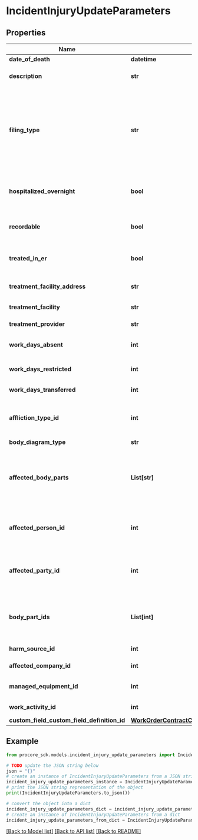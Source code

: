 # IncidentInjuryUpdateParameters


## Properties

Name | Type | Description | Notes
------------ | ------------- | ------------- | -------------
**date_of_death** | **datetime** | Date of death | [optional] 
**description** | **str** | Description of event in Rich Text format | [optional] 
**filing_type** | **str** | Filing Type - The &#39;recordable&#39; filing_type value is deprecated. When a filing type of &#39;recordable&#39; is provided, the &#x60;recordable&#x60; attribute of the Injury will instead be set to &#39;true&#39;. | [optional] 
**hospitalized_overnight** | **bool** | Represents whether the injured person was hospitalized overnight | [optional] 
**recordable** | **bool** | Represents whether the Injury record is recordable | [optional] 
**treated_in_er** | **bool** | Represents whether the injured person was treated in the ER | [optional] 
**treatment_facility_address** | **str** | The street address of the treatment facility | [optional] 
**treatment_facility** | **str** | The name of the treatment facility | [optional] 
**treatment_provider** | **str** | The name of the treatment provider | [optional] 
**work_days_absent** | **int** | The number of days absent from work | [optional] 
**work_days_restricted** | **int** | The number of days on restricted work | [optional] 
**work_days_transferred** | **int** | The number of days transferred | [optional] 
**affliction_type_id** | **int** | The ID of the Affliction Type. This cannot be cleared if there is an affected_body_part. | [optional] 
**body_diagram_type** | **str** |  | [optional] 
**affected_body_parts** | **List[str]** | DEPRECATED - Use body_part_ids instead. The body parts affected by the affliction. This requires an affliction_type to be set. | [optional] 
**affected_person_id** | **int** | The ID of the Affected Person. This only supports full Users from the Users endpoints. | [optional] 
**affected_party_id** | **int** | The ID of the Affected Person. This supports full and reference Users from the People endpoints. | [optional] 
**body_part_ids** | **List[int]** | The IDs of body parts affected by the affliction. This requires an affliction_type to be set. | [optional] 
**harm_source_id** | **int** | The ID of the Harm Source | [optional] 
**affected_company_id** | **int** | The ID of the Affected Company | [optional] 
**managed_equipment_id** | **int** | The ID of the Managed Equipment | [optional] 
**work_activity_id** | **int** | The ID of the Work Activity | [optional] 
**custom_field_custom_field_definition_id** | [**WorkOrderContractCustomFieldCustomFieldDefinitionId**](WorkOrderContractCustomFieldCustomFieldDefinitionId.md) |  | [optional] 

## Example

```python
from procore_sdk.models.incident_injury_update_parameters import IncidentInjuryUpdateParameters

# TODO update the JSON string below
json = "{}"
# create an instance of IncidentInjuryUpdateParameters from a JSON string
incident_injury_update_parameters_instance = IncidentInjuryUpdateParameters.from_json(json)
# print the JSON string representation of the object
print(IncidentInjuryUpdateParameters.to_json())

# convert the object into a dict
incident_injury_update_parameters_dict = incident_injury_update_parameters_instance.to_dict()
# create an instance of IncidentInjuryUpdateParameters from a dict
incident_injury_update_parameters_from_dict = IncidentInjuryUpdateParameters.from_dict(incident_injury_update_parameters_dict)
```
[[Back to Model list]](../README.md#documentation-for-models) [[Back to API list]](../README.md#documentation-for-api-endpoints) [[Back to README]](../README.md)


